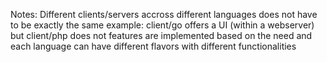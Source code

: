 Notes:
Different clients/servers accross different languages does not have to be exactly the same
example: client/go offers a UI (within a webserver) but client/php does not
features are implemented based on the need and each language can have different flavors with different functionalities
